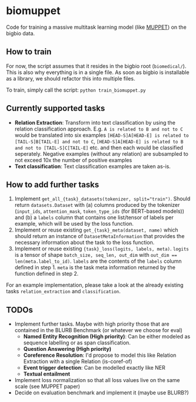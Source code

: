 # biomuppet

Code for training a massive multitask learning model (like [MUPPET](https://arxiv.org/abs/2101.11038?utm_campaign=NLP%20News&utm_medium=email&utm_source=Revue%20newsletter)) on the bigbio data.

## How to train
For now, the script assumes that it resides in the bigbio root (`biomedical/`). 
This is also why everything is in a single file. As soon as bigbio is installable as a library, we should refactor this into multiple files.

To train, simply call the script: `python train_biomuppet.py`

## Currently supported tasks
- **Relation Extraction**: Transform into text classification by using the relation classification approach. 
  E.g. `A is related to B and not to C` would be translated into six examples `[HEAD-S]A[HEAD-E] is related to [TAIL-S]B[TAIL-E] and not to C`, `[HEAD-S]A[HEAD-E] is related to B and not to [TAIL-S]C[TAIL-E]` etc.
  and then each would be classified seperately. Negative examples (without any relation) are subsampled to not exceed 10x the number of positive examples
- **Text classification**: Text classification examples are taken as-is.

## How to add further tasks
1. Implement `get_all_{task}_datasets(tokenizer, split="train")`. Should return `datasets.Dataset` with (a) columns produced by the tokenizer (`input_ids`, `attention_mask`, `token_type_ids` (for BERT-based models)) and (b) a `labels` column that contains one list/tensor of labels per example, which will be used by the loss function.
2. Implement or reuse existing `get_{task}_meta(dataset, name)` which should return an instance of `DatasetMetaInformation` that provides the necessary information about the task to the loss function.
3. Implement or reuse existing `{task}_loss(logits, labels, meta)`. `logits` is a tensor of shape `batch_size, seq_len, out_dim` with `out_dim == len(meta.label_to_id)`. `labels` are the contents of the `labels` column defined in step 1. `meta` is the task meta information returned by the function defined in step 2.

For an example implementation, please take a look at the already existing tasks `relation_extraction` and `classification`.

## TODOs
- Implement further tasks. Maybe with high priority those that are contained in the BLURB Benchmark (or whatever we choose for eval)
  * **Named Entity Recognition (High priority)**: Can be either modeled as sequence labelling or as span classification.
  * **Question Answering (High priority)**
  * **Coreference Resolution**: I'd propose to model this like Relation Extraction with a single Relation (is-coref-of)
  * **Event trigger detection**: Can be modelled exactly like NER
  * **Textual entailment**
- Implement loss normalization so that all loss values live on the same scale (see MUPPET paper)
- Decide on evaluation benchmark and implement it (maybe use BLURB?)
